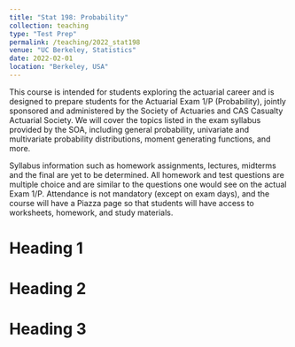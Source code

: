 ```yaml
---
title: "Stat 198: Probability"
collection: teaching
type: "Test Prep"
permalink: /teaching/2022_stat198
venue: "UC Berkeley, Statistics"
date: 2022-02-01
location: "Berkeley, USA"
---
```


This course is intended for students exploring the actuarial career and is designed to prepare students for the Actuarial Exam 1/P (Probability), jointly sponsored and administered by the Society of Actuaries and CAS Casualty Actuarial Society. We will cover the topics listed in the exam syllabus provided by the SOA, including general probability, univariate and multivariate probability distributions, moment generating functions, and more.

Syllabus information such as homework assignments, lectures, midterms and the final are yet to be determined. All homework and test questions are multiple choice and are similar to the questions one would see on the actual Exam 1/P. Attendance is not mandatory (except on exam days), and the course will have a Piazza page so that students will have access to worksheets, homework, and study materials.

Heading 1
======

Heading 2
======

Heading 3
======
